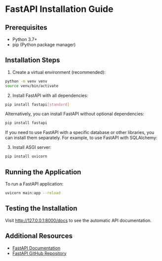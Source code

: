# FastAPI Installation Guide

## Prerequisites

- Python 3.7+
- pip (Python package manager)

## Installation Steps

1. Create a virtual environment (recommended):

```bash
python -m venv venv
source venv/bin/activate
```

2. Install FastAPI with all dependencies:

```bash
pip install fastapi[standard]
```

Alternatively, you can install FastAPI without optional dependencies:

```bash
pip install fastapi
```

If you need to use FastAPI with a specific database or other libraries, you can install them separately. For example, to use FastAPI with SQLAlchemy:

3. Install ASGI server:

```bash
pip install uvicorn
```

## Running the Application

To run a FastAPI application:

```bash
uvicorn main:app --reload
```

## Testing the Installation

Visit http://127.0.0.1:8000/docs to see the automatic API documentation.

## Additional Resources

- [FastAPI Documentation](https://fastapi.tiangolo.com/)
- [FastAPI GitHub Repository](https://github.com/tiangolo/fastapi)
